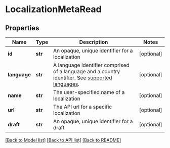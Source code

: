 # LocalizationMetaRead

## Properties
Name | Type | Description | Notes
------------ | ------------- | ------------- | -------------
**id** | **str** | An opaque, unique identifier for a localization | [optional] 
**language** | **str** | A language identifier comprised of a language and a country identifier.  See [supported languages](https://docs.dyspatch.io/localization/supported_languages/).  | [optional] 
**name** | **str** | The user-specified name of a localization | [optional] 
**url** | **str** | The API url for a specific localization | [optional] 
**draft** | **str** | An opaque, unique identifier for a draft | [optional] 

[[Back to Model list]](../README.md#documentation-for-models) [[Back to API list]](../README.md#documentation-for-api-endpoints) [[Back to README]](../README.md)


